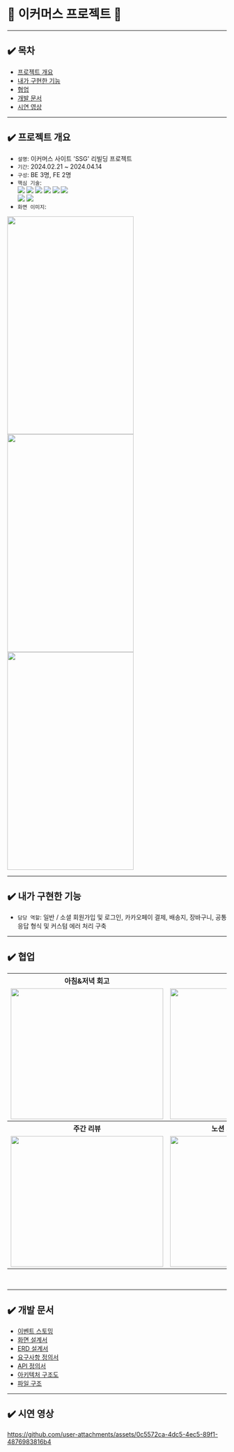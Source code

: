# 🛒 이커머스 프로젝트 🛒

---

## ✔️ 목차
- [프로젝트 개요](#✔️-프로젝트-개요)
- [내가 구현한 기능](#✔️-내가-구현한-기능)
- [협업](#✔️-협업)
- [개발 문서](#✔️-개발-문서)
- [시연 영상](#✔️-시연-영상)

---

## ✔️ 프로젝트 개요
- `설명`: 이커머스 사이트 'SSG' 리빌딩 프로젝트
- `기간`: 2024.02.21 ~ 2024.04.14
- `구성`: BE 3명, FE 2명
- `핵심 기술`: <br>
  <img src="https://img.shields.io/badge/Spring_Security-6DB33F?style=for-the-badge&logo=Spring-Security&logoColor=white" />
  <img src="https://img.shields.io/badge/Spring_JPA-6DB33F?style=for-the-badge&logo=spring&logoColor=white" />
  <img src="https://img.shields.io/badge/Spring_Boot-6DB33F?style=for-the-badge&logo=Spring-Boot&logoColor=white" />
  <img src="https://img.shields.io/badge/Java-ED8B00?style=for-the-badge&logo=openjdk&logoColor=white" />
  <img src="https://img.shields.io/badge/Mysql-4479A1?style=for-the-badge&logo=Mysql&logoColor=black" />
  <img src="https://img.shields.io/badge/Redis-DC382D?style=for-the-badge&logo=Redis&logoColor=white" />
  <br>
  <img src="https://img.shields.io/badge/Swagger-85EA2D?style=for-the-badge&logo=swagger&logoColor=white" />
  <img src="https://img.shields.io/badge/GitHub-181717?style=for-the-badge&logo=github&logoColor=white" />
- `화면 이미지`: 
<p float="left">
  <img src="https://github.com/user-attachments/assets/8ded022c-21a3-4652-8a7c-ab201e9b784b" width=290 height=500 />
  <img src="https://github.com/user-attachments/assets/33d42db7-a56a-48dc-85e3-88a1132e3bc5" width=290 height=500 />
  <img src="https://github.com/user-attachments/assets/39deaefa-0bce-4659-a174-1d51d4d5c25c" width=290 height=500 />
</p>

---

## ✔️ 내가 구현한 기능

- `담당 역할`: 일반 / 소셜 회원가입 및 로그인, 카카오페이 결제, 배송지, 장바구니, 공통 응답 형식 및 커스텀 에러 처리 구축

---
## ✔️ 협업
<table>
  <tr>
    <th>아침&저녁 회고</th>
    <th>스프린트</th>
  </tr>
  <tr>
    <td><img src="https://github.com/user-attachments/assets/fc072b5b-b75d-4140-8dd6-509994b3efed" width="350" height="300"></td>
    <td><img src="https://github.com/user-attachments/assets/1c401d48-0b16-4a56-aee9-29e5f485171e" width="350" height="300"></td>
  </tr>
  <tr>
    <th>주간 리뷰</th>
    <th>노션 기반 진행상황 공유</th>
  </tr>
  <tr>
    <td><img src="https://github.com/user-attachments/assets/d52769cc-1481-4f62-881e-e45a63a58d74" width="350" height="300"></td>
    <td><img src="https://github.com/user-attachments/assets/d51a1877-12d5-4890-91cd-d0c7e80884f4" width="350" height="300"></td>
  </tr>
</table>
<br>

---
## ✔️ 개발 문서
- [이벤트 스토밍](https://github.com/user-attachments/files/16467749/default.pdf)
- [화면 설계서](https://github.com/user-attachments/files/16467829/-.pdf)
- [ERD 설계서](https://github.com/user-attachments/files/16467756/DB.pdf)
- [요구사항 정의서](https://github.com/user-attachments/files/16467725/default.pdf)
- [API 정의서](https://github.com/user-attachments/files/16467764/API.pdf)
- [아키텍처 구조도](https://github.com/user-attachments/files/16467818/-.pdf)
- [파일 구조](https://github.com/user-attachments/files/16467836/-.pdf)


---
## ✔️ 시연 영상
https://github.com/user-attachments/assets/0c5572ca-4dc5-4ec5-89f1-4876983816b4



